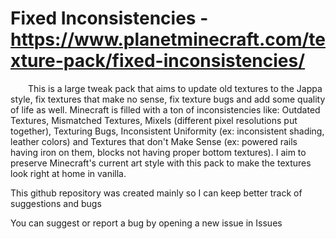 # Fixed Inconsistencies - https://www.planetminecraft.com/texture-pack/fixed-inconsistencies/
  This is a large tweak pack that aims to update old textures to the Jappa style, fix textures that make no sense, fix texture bugs and add some quality of life as well. Minecraft is filled with a ton of inconsistencies like: Outdated Textures, Mismatched Textures, Mixels (different pixel resolutions put together), Texturing Bugs, Inconsistent Uniformity (ex: inconsistent shading, leather colors) and Textures that don't Make Sense (ex: powered rails having iron on them, blocks not having proper bottom textures). I aim to preserve Minecraft's current art style with this pack to make the textures look right at home in vanilla.
  
This github repository was created mainly so I can keep better track of suggestions and bugs

You can suggest or report a bug by opening a new issue in Issues
